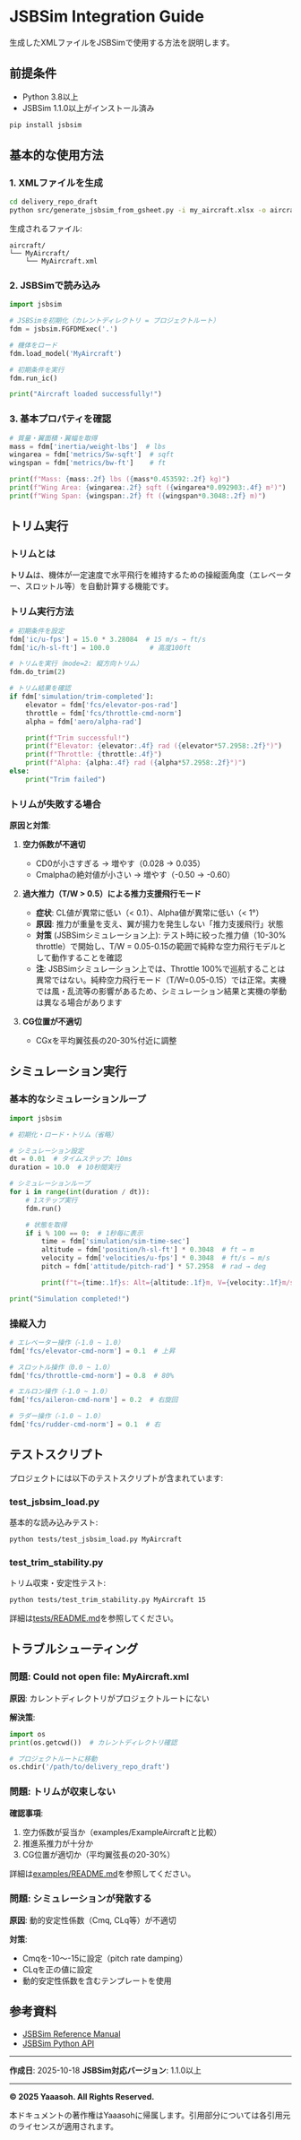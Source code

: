 # JSBSim Integration Guide

生成したXMLファイルをJSBSimで使用する方法を説明します。

## 前提条件

- Python 3.8以上
- JSBSim 1.1.0以上がインストール済み

```bash
pip install jsbsim
```

## 基本的な使用方法

### 1. XMLファイルを生成

```bash
cd delivery_repo_draft
python src/generate_jsbsim_from_gsheet.py -i my_aircraft.xlsx -o aircraft/MyAircraft/
```

生成されるファイル:
```
aircraft/
└── MyAircraft/
    └── MyAircraft.xml
```

### 2. JSBSimで読み込み

```python
import jsbsim

# JSBSimを初期化（カレントディレクトリ = プロジェクトルート）
fdm = jsbsim.FGFDMExec('.')

# 機体をロード
fdm.load_model('MyAircraft')

# 初期条件を実行
fdm.run_ic()

print("Aircraft loaded successfully!")
```

### 3. 基本プロパティを確認

```python
# 質量・翼面積・翼幅を取得
mass = fdm['inertia/weight-lbs']  # lbs
wingarea = fdm['metrics/Sw-sqft']  # sqft
wingspan = fdm['metrics/bw-ft']    # ft

print(f"Mass: {mass:.2f} lbs ({mass*0.453592:.2f} kg)")
print(f"Wing Area: {wingarea:.2f} sqft ({wingarea*0.092903:.4f} m²)")
print(f"Wing Span: {wingspan:.2f} ft ({wingspan*0.3048:.2f} m)")
```

## トリム実行

### トリムとは

**トリム**は、機体が一定速度で水平飛行を維持するための操縦面角度（エレベーター、スロットル等）を自動計算する機能です。

### トリム実行方法

```python
# 初期条件を設定
fdm['ic/u-fps'] = 15.0 * 3.28084  # 15 m/s → ft/s
fdm['ic/h-sl-ft'] = 100.0          # 高度100ft

# トリムを実行（mode=2: 縦方向トリム）
fdm.do_trim(2)

# トリム結果を確認
if fdm['simulation/trim-completed']:
    elevator = fdm['fcs/elevator-pos-rad']
    throttle = fdm['fcs/throttle-cmd-norm']
    alpha = fdm['aero/alpha-rad']

    print(f"Trim successful!")
    print(f"Elevator: {elevator:.4f} rad ({elevator*57.2958:.2f}°)")
    print(f"Throttle: {throttle:.4f}")
    print(f"Alpha: {alpha:.4f} rad ({alpha*57.2958:.2f}°)")
else:
    print("Trim failed")
```

### トリムが失敗する場合

**原因と対策**:

1. **空力係数が不適切**
   - CD0が小さすぎる → 増やす（0.028 → 0.035）
   - Cmalphaの絶対値が小さい → 増やす（-0.50 → -0.60）

2. **過大推力（T/W > 0.5）による推力支援飛行モード**
   - **症状**: CL値が異常に低い（< 0.1）、Alpha値が異常に低い（< 1°）
   - **原因**: 推力が重量を支え、翼が揚力を発生しない「推力支援飛行」状態
   - **対策** (JSBSimシミュレーション上): テスト時に絞った推力値（10-30% throttle）で開始し、T/W = 0.05-0.15の範囲で純粋な空力飛行モデルとして動作することを確認
   - **注**: JSBSimシミュレーション上では、Throttle 100%で巡航することは異常ではない。純粋空力飛行モード（T/W=0.05-0.15）では正常。実機では風・乱流等の影響があるため、シミュレーション結果と実機の挙動は異なる場合があります

3. **CG位置が不適切**
   - CGxを平均翼弦長の20-30%付近に調整

## シミュレーション実行

### 基本的なシミュレーションループ

```python
import jsbsim

# 初期化・ロード・トリム（省略）

# シミュレーション設定
dt = 0.01  # タイムステップ: 10ms
duration = 10.0  # 10秒間実行

# シミュレーションループ
for i in range(int(duration / dt)):
    # 1ステップ実行
    fdm.run()

    # 状態を取得
    if i % 100 == 0:  # 1秒毎に表示
        time = fdm['simulation/sim-time-sec']
        altitude = fdm['position/h-sl-ft'] * 0.3048  # ft → m
        velocity = fdm['velocities/u-fps'] * 0.3048  # ft/s → m/s
        pitch = fdm['attitude/pitch-rad'] * 57.2958  # rad → deg

        print(f"t={time:.1f}s: Alt={altitude:.1f}m, V={velocity:.1f}m/s, Pitch={pitch:.1f}°")

print("Simulation completed!")
```

### 操縦入力

```python
# エレベーター操作（-1.0 ~ 1.0）
fdm['fcs/elevator-cmd-norm'] = 0.1  # 上昇

# スロットル操作（0.0 ~ 1.0）
fdm['fcs/throttle-cmd-norm'] = 0.8  # 80%

# エルロン操作（-1.0 ~ 1.0）
fdm['fcs/aileron-cmd-norm'] = 0.2  # 右旋回

# ラダー操作（-1.0 ~ 1.0）
fdm['fcs/rudder-cmd-norm'] = 0.1  # 右
```

## テストスクリプト

プロジェクトには以下のテストスクリプトが含まれています:

### test_jsbsim_load.py

基本的な読み込みテスト:
```bash
python tests/test_jsbsim_load.py MyAircraft
```

### test_trim_stability.py

トリム収束・安定性テスト:
```bash
python tests/test_trim_stability.py MyAircraft 15
```

詳細は[tests/README.md](../../tests/README.md)を参照してください。

## トラブルシューティング

### 問題: Could not open file: MyAircraft.xml

**原因**: カレントディレクトリがプロジェクトルートにない

**解決策**:
```python
import os
print(os.getcwd())  # カレントディレクトリ確認

# プロジェクトルートに移動
os.chdir('/path/to/delivery_repo_draft')
```

### 問題: トリムが収束しない

**確認事項**:
1. 空力係数が妥当か（examples/ExampleAircraftと比較）
2. 推進系推力が十分か
3. CG位置が適切か（平均翼弦長の20-30%）

詳細は[examples/README.md](../../examples/README.md#トラブルシューティング)を参照してください。

### 問題: シミュレーションが発散する

**原因**: 動的安定性係数（Cmq, CLq等）が不適切

**対策**:
- Cmqを-10～-15に設定（pitch rate damping）
- CLqを正の値に設定
- 動的安定性係数を含むテンプレートを使用

## 参考資料

- [JSBSim Reference Manual](http://jsbsim.sourceforge.net/JSBSimReferenceManual.pdf)
- [JSBSim Python API](https://jsbsim-team.github.io/jsbsim/)

---

**作成日**: 2025-10-18
**JSBSim対応バージョン**: 1.1.0以上

---

**© 2025 Yaaasoh. All Rights Reserved.**

本ドキュメントの著作権はYaaasohに帰属します。引用部分については各引用元のライセンスが適用されます。
